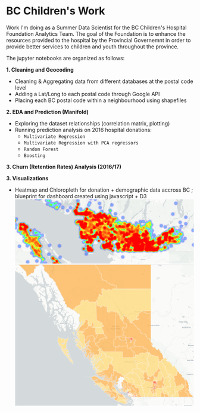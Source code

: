 # BC Children's Work
Work I'm doing as a Summer Data Scientist for the BC Children's Hospital Foundation Analytics Team. The goal of the Foundation is to enhance the resources provided to the hospital by the Provincial Governemnt in order to provide better services to children and youth throughout the province. 

The jupyter notebooks are organized as follows:

**1. Cleaning and Geocoding**
  - Cleaning & Aggregating data from different databases at the postal code level 
  - Adding a Lat/Long to each postal code through Google API 
  - Placing each BC postal code within a neighbourhood using shapefiles 
  
**2. EDA and Prediction (Manifold)** 
   - Exploring the dataset relationships (correlation matrix, plotting) 
   - Running prediction analysis on 2016 hospital donations: 
      * `Multivariate Regression` 
      * `Multivariate Regression with PCA regressors`
      * `Random Forest` 
      * `Boosting`
      
**3. Churn (Retention Rates) Analysis (2016/17)**

**3. Visualizations**
  - Heatmap and Chloropleth for donation + demographic data accross BC ; blueprint for dashboard created using javascript + D3
![Screenshot](Vancouver_heatmap.PNG)
![Screenshot](chloropleth_all_bc_1.PNG)
